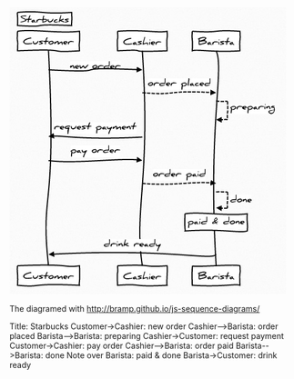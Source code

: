
![diagram](https://github.com/ruslander/starbucks/raw/master/doc/diag.png)

The diagramed with http://bramp.github.io/js-sequence-diagrams/

Title: Starbucks
Customer->Cashier: new order
Cashier-->Barista: order placed
Barista-->Barista: preparing
Cashier->Customer: request payment
Customer->Cashier: pay order
Cashier-->Barista: order paid
Barista-->Barista: done
Note over Barista: paid & done
Barista->Customer: drink ready
